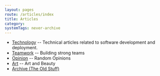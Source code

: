 ```yaml
---
layout: pages
route: /articles/index
title: Articles
category: 
systemTags: never-archive
---
```


<ul>
    <li><a href="tech">Technology</a> -- Technical articles related to software development and deployment.</li>
    <li><a href="team">Teamwork</a> -- Building strong teams</li>
    <li><a href="opinion">Opinion</a> -- Random Opinions</li>
    <li><a href="art">Art</a> -- Art and Beauty</li>
    <li><a href="archive">Archive (The Old Stuff)</li>
</ul>
